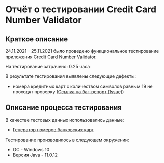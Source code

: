 # Отчёт о тестировании Credit Card Number Validator

## Краткое описание

24.11.2021 - 25.11.2021 было проведено функциональное тестирование приложения Credit Card Number Validator.

На тестирование затрачено: 0.25 часа

В результате тестирования выявлены следующие дефекты:
* номера кредитных карт с количеством символов равным 19 не проходят проверку ([Ссылка на баг-репорт (Issue)](https://github.com/TinaCapricorn/CreditCardNumberValidator/issues/1))

## Описание процесса тестирования

В качестве тестовых данных использовались данные:
* [Генератор номеров банковских карт](https://www.freeformatter.com/credit-card-number-generator-validator.html)

Тестирование производилось в следующем окружении:
* ОС - Windows 10
* Версия Java - 11.0.12